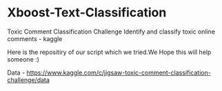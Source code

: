 # Xboost-Text-Classification
Toxic Comment Classification Challenge Identify and classify toxic online comments - kaggle 




Here is the repositiry of our script which we tried.We Hope this will help someone :) 

Data - https://www.kaggle.com/c/jigsaw-toxic-comment-classification-challenge/data
